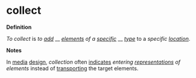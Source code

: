 # collect

**Definition**

_To collect_ is _to_ [_add_](https://github.com/gcassel/Modular-Organization-Terminology/blob/master/terms/add.md) __ [_elements_](https://github.com/gcassel/Modular-Organization-Terminology/blob/master/terms/element.md) _of a_ [_specific_](https://github.com/gcassel/Modular-Organization-Terminology/blob/master/terms/specific.md) __ [_type_](https://github.com/gcassel/Modular-Organization-Terminology/blob/master/terms/type.md) to a _specific_ [_location_](https://github.com/gcassel/Modular-Organization-Terminology/blob/master/terms/location.md).

**Notes**

In [media](https://github.com/gcassel/Modular-Organization-Terminology/blob/master/terms/media.md) [design](https://github.com/gcassel/Modular-Organization-Terminology/blob/master/terms/design.md), _collection_ often [indicates](https://github.com/gcassel/Modular-Organization-Terminology/blob/master/terms/indicate.md) _entering_ [_representations_](https://github.com/gcassel/Modular-Organization-Terminology/blob/master/terms/represent.md) _of elements_ instead of [transporting](https://github.com/gcassel/Modular-Organization-Terminology/blob/master/terms/transport.md) the target elements.
